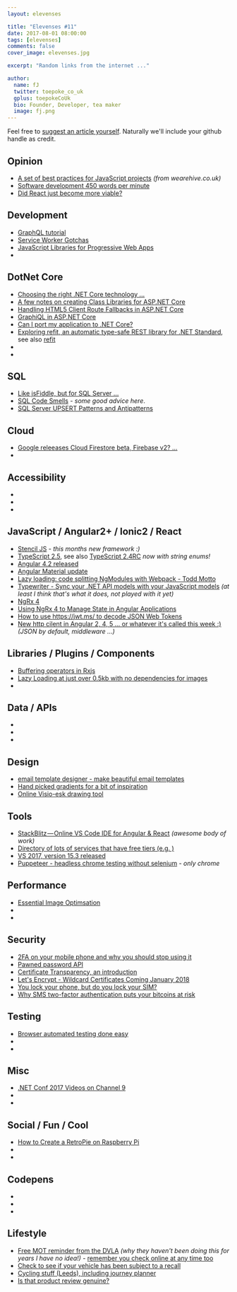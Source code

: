 ```yaml
---
layout: elevenses

title: "Elevenses #11"
date: 2017-08-01 08:00:00
tags: [elevenses]
comments: false
cover_image: elevenses.jpg

excerpt: "Random links from the internet ..."

author:
  name: fJ
  twitter: toepoke_co_uk
  gplus: toepokeCoUk
  bio: Founder, Developer, tea maker
  image: fj.png
---
```


Feel free to [suggest an article yourself](https://github.com/toepoke/toepoke.github.io/issues).  Naturally we'll include your github handle as credit.

## Opinion
* [A set of best practices for JavaScript projects](https://github.com/wearehive/project-guidelines) *(from wearehive.co.uk)*
* [Software development 450 words per minute](https://www.vincit.fi/en/blog/software-development-450-words-per-minute)
* [Did React just become more viable?](https://code.facebook.com/posts/300798627056246/relicensing-react-jest-flow-and-immutable-js/)

## Development
* [GraphQL tutorial](https://www.howtographql.com/basics/1-graphql-is-the-better-rest)
* [Service Worker Gotchas](https://labs.kollegorna.se/blog/2017/06/service-worker-gotchas/)
* [JavaScript Libraries for Progressive Web Apps](https://workboxjs.org/)
* []()

## DotNet Core
* [Choosing the right .NET Core technology ...](https://blogs.endjin.com/2017/08/how-to-choose-the-right-net-technology-or-learn-to-stop-worrying-and-love-netstandard2-0/)
* [A few notes on creating Class Libraries for ASP.NET Core](https://weblog.west-wind.com/posts/2017/Sep/26/A-few-notes-on-creating-Class-Libraries-for-ASPNET-Core#Don'tReferencetheASP.NETCoreMetaPackage)
* [Handling HTML5 Client Route Fallbacks in ASP.NET Core](https://weblog.west-wind.com/posts/2017/Aug/07/Handling-HTML5-Client-Route-Fallbacks-in-ASPNET-Core)
* [GraphiQL in ASP.NET Core](http://josephwoodward.co.uk/2017/08/graphiql-in-asp-net-core)
* [Can I port my application to .NET Core?](https://icanhasdot.net/)
* [Exploring refit, an automatic type-safe REST library for .NET Standard](https://www.hanselman.com/blog/ExploringRefitAnAutomaticTypesafeRESTLibraryForNETStandard.aspx), see also [refit](http://paulcbetts.github.io/refit/)
* []()
* []()


## SQL
* [Like jsFiddle, but for SQL Server ...](http://sqlfiddle.com/)
* [SQL Code Smells](https://www.red-gate.com/simple-talk/sql/t-sql-programming/sql-code-smells/#packing-lists-complex-data-or-other-multivariate-attributes-into-a-table-column) - *some good advice here*.
* [SQL Server UPSERT Patterns and Antipatterns](http://michaeljswart.com/2017/07/sql-server-upsert-patterns-and-antipatterns/)

## Cloud
* [Google releeases Cloud Firestore beta, Firebase v2? ...](https://firebase.googleblog.com/2017/10/introducing-cloud-firestore.html)
* []()

## Accessibility
* []()
* []()
* []()

## JavaScript / Angular2+ / Ionic2 / React
* [Stencil JS](https://stenciljs.com) - *this months new framework :)*
* [TypeScript 2.5](https://blogs.msdn.microsoft.com/typescript/2017/08/31/announcing-typescript-2-5/), see also [TypeScript 2.4RC](https://blogs.msdn.microsoft.com/typescript/2017/06/12/announcing-typescript-2-4-rc/) *now with string enums!*
* [Angular 4.2 released](http://angularjs.blogspot.co.uk/2017/06/angular-42-now-available.html)
* [Angular Material update](http://angularjs.blogspot.co.uk/2017/07/angular-material-status-update.html)
* [Lazy loading: code splitting NgModules with Webpack - Todd Motto](https://toddmotto.com/lazy-loading-angular-code-splitting-webpack)
* [Typewriter - Sync your .NET API models with your JavaScript models](http://frhagn.github.io/Typewriter) *(at least I think that's what it does, not played with it yet)*
* [NgRx 4](https://blog.angular.io/announcing-ngrx-4-87df0eaa2806)
* [Using NgRx 4 to Manage State in Angular Applications](https://blog.nrwl.io/using-ngrx-4-to-manage-state-in-angular-applications-64e7a1f84b7b)
* [How to use https://jwt.ms/ to decode JSON Web Tokens](https://saraford.net/2017/08/31/how-to-use-httpsjwt-ms-to-decode-json-web-tokens/)
* [New http cilent in Angular 2, 4, 5 ... or whatever it's called this week :)](https://netbasal.com/a-taste-from-the-new-angular-http-client-38fcdc6b359b) *(JSON by default, middleware ...)*

## Libraries / Plugins / Components
* [Buffering operators in Rxjs](https://alligator.io/rxjs/buffering-operators/)
* [Lazy Loading at just over 0.5kb with no dependencies for images](https://apoorv.pro/lozad.js/)
* []()

## Data / APIs
* []()
* []()
* []()

## Design
* [email template designer - make beautiful email templates](https://topol.io/)
* [Hand picked gradients for a bit of inspiration](https://webkul.github.io/coolhue/)
* [Online Visio-esk drawing tool](https://www.draw.io/)

## Tools
* [StackBlitz — Online VS Code IDE for Angular & React](https://medium.com/@ericsimons/stackblitz-online-vs-code-ide-for-angular-react-7d09348497f4) *(awesome body of work)*
* [Directory of lots of services that have free tiers (e.g. )](https://github.com/MrRio/free-for-dev)
* [VS 2017, version 15.3 released](https://blogs.msdn.microsoft.com/visualstudio/2017/08/14/visual-studio-2017-version-15-3-released/)
* [Puppeteer - headless chrome testing without selenium](https://github.com/GoogleChrome/puppeteer/blob/master/README.md) - *only chrome*

## Performance
* [Essential Image Optimsation](https://images.guide/)
* []()
* []()

## Security
* [2FA on your mobile phone and why you should stop using it](https://nakedsecurity.sophos.com/2017/07/11/two-factor-via-your-mobile-phone-should-you-stop-using-it/)
* [Pawned password API](https://www.troyhunt.com/introducing-306-million-freely-downloadable-pwned-passwords/)
* [Certificate Transparency, an introduction](https://scotthelme.co.uk/certificate-transparency-an-introduction/)
* [Let's Encrypt - Wildcard Certificates Coming January 2018](https://letsencrypt.org/2017/07/06/wildcard-certificates-coming-jan-2018.html)
* [You lock your phone, but do you lock your SIM?](http://www.techrepublic.com/article/pro-tip-protect-your-android-sim-card-with-sim-pin-lock)
* [Why SMS two-factor authentication puts your bitcoins at risk](https://nakedsecurity.sophos.com/2017/09/20/why-sms-two-factor-authentication-puts-your-bitcoins-at-risk/)

## Testing
* [Browser automated testing done easy](http://nightwatchjs.org/)
* []()
* []()

## Misc
* [.NET Conf 2017 Videos on Channel 9](https://channel9.msdn.com/Events/dotnetConf/2017)
* []()
* []()

## Social / Fun / Cool
* [How to Create a RetroPie on Raspberry Pi](https://davidwalsh.name/retropie-graphical-guide)
* []()
* []()

## Codepens
* []()
* []()
* []()

## Lifestyle
* [Free MOT reminder from the DVLA](https://www.reminders.mot-testing.service.gov.uk/) *(why they haven't been doing this for years I have no idea!)* - [remember you check online at any time too](https://www.gov.uk/check-mot-status)
* [Check to see if your vehicle has been subject to a recall](http://www.dft.gov.uk/vosa/apps/recalls/default.asp)
* [Cycling stuff (Leeds), including journey planner](https://cyclecityconnect.co.uk/)
* [Is that product review genuine?](https://www.fakespot.com)

